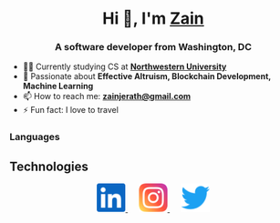 <h1 align="center">Hi 👋, I'm <a href="https://zjerath.github.io">Zain</a></h1>
<h3 align="center">A software developer from Washington, DC</h3>

- 👨‍💻 Currently studying CS at **[Northwestern University](https://www.northwestern.edu/)**
- 🌱 Passionate about **Effective Altruism, Blockchain Development, Machine Learning**
- 📫 How to reach me: **zainjerath@gmail.com**
- ⚡ Fun fact: I love to travel

### Languages

## Technologies

<div align="center">
  <a href="https://www.linkedin.com/in/zain-jerath-026b42214/">
    <img alt="My LinkedIn" title="LinkedIn" width="50px" src="https://raw.githubusercontent.com/zjerath/zjerath/main/images/linkedin.svg" />
  </a>&nbsp;&nbsp;&nbsp;&nbsp;
  <a href="https://www.instagram.com/zain.jerath/">
    <img alt="My Instagram" title="Instagram" width="50px" src="https://raw.githubusercontent.com/zjerath/zjerath/main/images/instagram.svg" />
  </a>&nbsp;&nbsp;&nbsp;&nbsp;
  <a href="https://twitter.com/Zainjerath">
    <img alt="My Twitter" title="Twitter" width="50px" src="https://raw.githubusercontent.com/zjerath/zjerath/main/images/twitter.svg" />
  </a>
</div>
